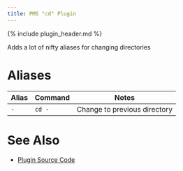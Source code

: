 ```yaml
---
title: PMS "cd" Plugin
---
```


{% include plugin_header.md %}

Adds a lot of nifty aliases for changing directories

# Aliases

| Alias | Command | Notes |
| --- | --- | --- |
| `-` | `cd -` | Change to previous directory |

# See Also

* [Plugin Source Code](https://github.com/JoshuaEstes/pms/tree/master/plugins/cd)
